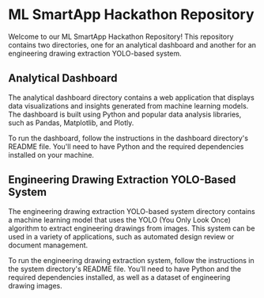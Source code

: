 # ML SmartApp Hackathon Repository

Welcome to our ML SmartApp Hackathon Repository! This repository contains two directories, one for an analytical dashboard and another for an engineering drawing extraction YOLO-based system.

## Analytical Dashboard

The analytical dashboard directory contains a web application that displays data visualizations and insights generated from machine learning models. The dashboard is built using Python and popular data analysis libraries, such as Pandas, Matplotlib, and Plotly.

To run the dashboard, follow the instructions in the dashboard directory's README file. You'll need to have Python and the required dependencies installed on your machine.

## Engineering Drawing Extraction YOLO-Based System

The engineering drawing extraction YOLO-based system directory contains a machine learning model that uses the YOLO (You Only Look Once) algorithm to extract engineering drawings from images. This system can be used in a variety of applications, such as automated design review or document management.

To run the engineering drawing extraction system, follow the instructions in the system directory's README file. You'll need to have Python and the required dependencies installed, as well as a dataset of engineering drawing images.


